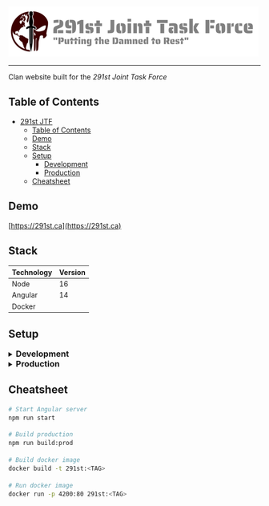![291st Logo](./src/assets/img/header.png)

---

Clan website built for the _291st Joint Task Force_

## Table of Contents
- [291st JTF](#291st-jtf)
  - [Table of Contents](#table-of-contents)
  - [Demo](#demo)
  - [Stack](#stack)
  - [Setup](#setup)
    - [Development](#development)
	- [Production](#production)
  - [Cheatsheet](#cheatsheet)

## Demo
[https://291st.ca](https://291st.ca)

## Stack
| Technology | Version |
|------------|---------|
| Node       | 16      |
| Angular    | 14      |
| Docker     |         |

## Setup
<details>
<summary>
  <h3 id="development" style="display: inline">
    Development
  </h3>
</summary>

#### Prerequisites
- [NodeJS](https://nodejs.org/en/)

#### Instructions
1. Install the dependencies: `npm install`
2. Start the Angular server: `npm run start`
3. Open [http://localhost:4200](http://localhost:4200)
</details>

<details>
<summary>
  <h3 id="production" style="display: inline">
    Production
  </h3>
</summary>

#### Prerequisites
- [Docker](https://docs.docker.com/install/)

#### Instructions
1. Build the docker image: `docker build -t 291st:<TAG> .`
2. Start the new image: `docker run -p 4200:80 291st:<TAG>`
3. Open [http://localhost:4200](http://localhost:4200)

</details>

## Cheatsheet
```bash
# Start Angular server
npm run start

# Build production
npm run build:prod

# Build docker image
docker build -t 291st:<TAG>

# Run docker image
docker run -p 4200:80 291st:<TAG>
```

